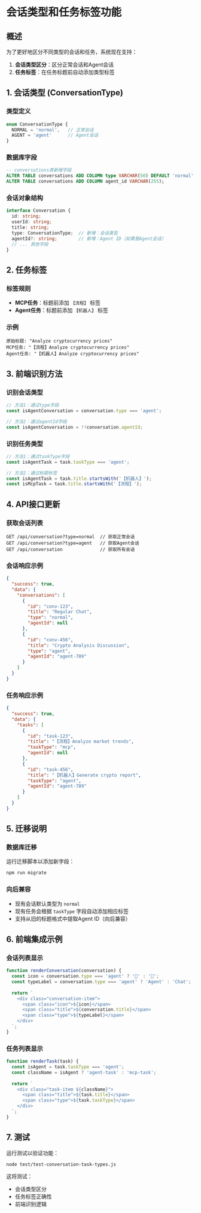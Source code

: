 # 会话类型和任务标签功能

## 概述

为了更好地区分不同类型的会话和任务，系统现在支持：

1. **会话类型区分**：区分正常会话和Agent会话
2. **任务标签**：在任务标题前自动添加类型标签

## 1. 会话类型 (ConversationType)

### 类型定义
```typescript
enum ConversationType {
  NORMAL = 'normal',   // 正常会话
  AGENT = 'agent'      // Agent会话
}
```

### 数据库字段
```sql
-- conversations表新增字段
ALTER TABLE conversations ADD COLUMN type VARCHAR(50) DEFAULT 'normal';
ALTER TABLE conversations ADD COLUMN agent_id VARCHAR(255);
```

### 会话对象结构
```typescript
interface Conversation {
  id: string;
  userId: string;
  title: string;
  type: ConversationType;  // 新增：会话类型
  agentId?: string;        // 新增：Agent ID（如果是Agent会话）
  // ... 其他字段
}
```

## 2. 任务标签

### 标签规则
- **MCP任务**：标题前添加 `【流程】` 标签
- **Agent任务**：标题前添加 `【机器人】` 标签

### 示例
```
原始标题: "Analyze cryptocurrency prices"
MCP任务: "【流程】Analyze cryptocurrency prices"
Agent任务: "【机器人】Analyze cryptocurrency prices"
```

## 3. 前端识别方法

### 识别会话类型
```javascript
// 方法1：通过type字段
const isAgentConversation = conversation.type === 'agent';

// 方法2：通过agentId字段
const isAgentConversation = !!conversation.agentId;
```

### 识别任务类型
```javascript
// 方法1：通过taskType字段
const isAgentTask = task.taskType === 'agent';

// 方法2：通过标题标签
const isAgentTask = task.title.startsWith('【机器人】');
const isMcpTask = task.title.startsWith('【流程】');
```

## 4. API接口更新

### 获取会话列表
```
GET /api/conversation?type=normal  // 获取正常会话
GET /api/conversation?type=agent   // 获取Agent会话
GET /api/conversation              // 获取所有会话
```

### 会话响应示例
```json
{
  "success": true,
  "data": {
    "conversations": [
      {
        "id": "conv-123",
        "title": "Regular Chat",
        "type": "normal",
        "agentId": null
      },
      {
        "id": "conv-456",
        "title": "Crypto Analysis Discussion", 
        "type": "agent",
        "agentId": "agent-789"
      }
    ]
  }
}
```

### 任务响应示例
```json
{
  "success": true,
  "data": {
    "tasks": [
      {
        "id": "task-123",
        "title": "【流程】Analyze market trends",
        "taskType": "mcp",
        "agentId": null
      },
      {
        "id": "task-456", 
        "title": "【机器人】Generate crypto report",
        "taskType": "agent",
        "agentId": "agent-789"
      }
    ]
  }
}
```

## 5. 迁移说明

### 数据库迁移
运行迁移脚本以添加新字段：
```bash
npm run migrate
```

### 向后兼容
- 现有会话默认类型为 `normal`
- 现有任务会根据 `taskType` 字段自动添加相应标签
- 支持从旧的标题格式中提取Agent ID（向后兼容）

## 6. 前端集成示例

### 会话列表显示
```javascript
function renderConversation(conversation) {
  const icon = conversation.type === 'agent' ? '🤖' : '💬';
  const typeLabel = conversation.type === 'agent' ? 'Agent' : 'Chat';
  
  return `
    <div class="conversation-item">
      <span class="icon">${icon}</span>
      <span class="title">${conversation.title}</span>
      <span class="type">${typeLabel}</span>
    </div>
  `;
}
```

### 任务列表显示
```javascript
function renderTask(task) {
  const isAgent = task.taskType === 'agent';
  const className = isAgent ? 'agent-task' : 'mcp-task';
  
  return `
    <div class="task-item ${className}">
      <span class="title">${task.title}</span>
      <span class="type">${task.taskType}</span>
    </div>
  `;
}
```

## 7. 测试

运行测试以验证功能：
```bash
node test/test-conversation-task-types.js
```

这将测试：
- 会话类型区分
- 任务标签正确性
- 前端识别逻辑 